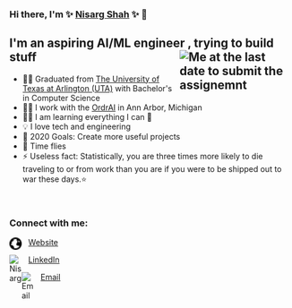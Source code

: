### Hi there, I'm ✨ [Nisarg Shah](https://penguindocs.com) ✨ 👋

## I'm an aspiring AI/ML engineer <developer />, trying to build stuff <img align="right" src="https://i.giphy.com/media/LmNwrBhejkK9EFP504/200w.webp" alt="Me at the last date to submit the assignemnt" width="200" />
- 👨‍🎓 Graduated from [The University of Texas at Arlington (UTA)](https://www.uta.edu/academics/schools-colleges/engineering/academics/departments/cse/research) with Bachelor's in Computer Science
- 👨‍💻 I work with the [OrdrAI](https://ordrai.com/) in Ann Arbor, Michigan
- 👨‍🔬 I am learning everything I can 🤣
- 💡 I love tech and engineering
- 🥅 2020 Goals: Create more useful projects
- 🚀 Time flies
- ⚡ Useless fact: Statistically, you are three times more likely to die traveling to or from work than you are if you were to be shipped out to war these days.⭐

<br />



### Connect with me:


<img align="left" alt="penguindocs.com" width="22px" src="https://raw.githubusercontent.com/iconic/open-iconic/master/svg/globe.svg" />&nbsp;&nbsp; [Website](https://penguindocs.com/)

<img align="left" alt="Nisarg" width="22px" src="https://cdn.jsdelivr.net/npm/simple-icons@v3/icons/linkedin.svg" />&nbsp;&nbsp; [LinkedIn](https://linkedin.com/in/nisargushah)

<img align="left" alt="Email" width="22px" src="https://cdn.jsdelivr.net/npm/simple-icons@v3/icons/gmail.svg" /> &nbsp;&nbsp; [Email](mailto:shahnisarg510@gmail.com?subject=[GitHub])
